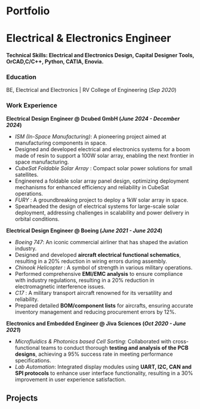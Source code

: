 # Portfolio
# Electrical & Electronics Engineer

#### Technical Skills: Electrical and Electronics Design, Capital Designer Tools, OrCAD,C/C++, Python, CATIA, Enovia.

### Education 
BE, Electrical and Electronics | RV College of Engineering (_Sep 2020_)

### Work Experience 
**Electrical Design Engineer @ Dcubed GmbH (_June 2024 - December 2024_)**
- *ISM (In-Space Manufacturing)*:  A pioneering project aimed at manufacturing components in space.
- Designed and developed electrical and electronics systems for a boom made of resin to support a 100W solar array, enabling the next frontier in space manufacturing.
- *CubeSat Foldable Solar Array* : Compact solar power solutions for small satellites.
- Engineered a foldable solar array panel design, optimizing deployment mechanisms for enhanced efficiency and reliability in CubeSat operations.
- *FURY* : A groundbreaking project to deploy a 1kW solar array in space.
- Spearheaded the design of electrical systems for large-scale solar deployment, addressing challenges in scalability and power delivery in orbital conditions.
  
**Electrical Design Engineer @ Boeing (_June 2021 - June 2024_)**
- *Boeing 747*: An iconic commercial airliner that has shaped the aviation industry.
- Designed and developed **aircraft electrical functional schematics**, resulting in a 20% reduction in wiring errors during assembly.
- *Chinook Helicopter* : A symbol of strength in various military operations.
- Performed comprehensive **EMI/EMC analysis** to ensure compliance with industry regulations, resulting in a 20% reduction in electromagnetic interference issues. 
- *C17* : A military transport aircraft renowned for its versatility and reliability.
- Prepared detailed **BOM/component lists** for aircrafts, ensuring accurate inventory management and reducing procurement errors by 12%.

**Electronics and Embedded Engineer @ Jiva Sciences (_Oct 2020 - June 2021_)**
- *Microfluidics & Photonics based Cell Sorting*: Collaborated with cross-functional teams to conduct thorough **testing and analysis of the PCB designs**, achieving a 95% success rate in meeting performance specifications.
- *Lab Automation*: Integrated display modules using **UART, I2C, CAN and SPI protocols** to enhance user interface functionality, resulting in a 30% improvement in user experience satisfaction.

## Projects
